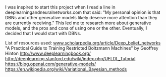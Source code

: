 I was inspired to start this project when I read a line in deeplearningandneuralnetworks.com that said:
"My personal opinion is that DBNs and other generative models likely deserve more attention than they are currently receiving."
This led me to research more about generative models, and the pros and cons of using one or the other. Eventually, I decided that I would start with DBNs.

List of resources used:
www.scholarpedia.org/article/Deep_belief_networks
"A Practical Guide to Training Restricted Boltzmann Machines" by Geoffrey Hinton
http://www.deeplearningbook.org/
http://deeplearning.stanford.edu/wiki/index.php/UFLDL_Tutorial
https://blog.openai.com/generative-models/
https://en.wikipedia.org/wiki/Variational_Bayesian_methods

